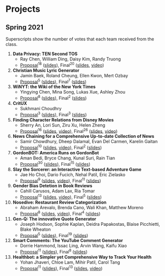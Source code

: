 # Projects

## Spring 2021

Superscripts show the number of votes that each team received from the class.

1. **Data Privacy: TEN Second TOS**
   * Ray Chen, William Ding, Daisy Kim, Randy Truong
   * [Proposal](https://drive.google.com/file/d/1oD-A0znC2hggyzYkcGn_17IcyJJki2jk/view?usp=sharing)<sup>18</sup> 
     ([slides](https://drive.google.com/file/d/1XgUO0t3C2LxreDqDwLWXuG82WdlogBvf/view?usp=sharin)), 
      Final<sup>20</sup>
      ([slides](https://drive.google.com/file/d/1dh7rTqY_FHrS5RI4HlBjM4-u5vMBf_eH/view?usp=sharing),
      [video](https://drive.google.com/file/d/1Ldu4I87p_YJtIp5clhSbthkiN52IIpK-/view?usp=sharing))
1. **Christian Music Lyric Generator**
   * Jamin Baek, Roland Cheung, Ellen Kwon, Mert Ozbay
   * [Proposal](https://drive.google.com/file/d/1S8TT73Dtg3-w_OkRJ8SpPwZcslZCRInk/view?usp=sharing)<sup>5</sup> 
     ([slides](https://drive.google.com/file/d/1lRs0OthPLcino_kcDfuvlAUzJtp4CWdO/view?usp=sharing)), 
     Final<sup>7</sup>
     ([slides](https://drive.google.com/file/d/1iAfqo3hC_DNnPW8QC3mQya3O9L_cqwmb/view?usp=sharing))
1. **WiNYT: the Wiki of the New York Times**
   * Yingying Chen, Mina Song, Lukas Xue, Ashley Zhou
   * [Proposal](https://drive.google.com/file/d/1oD-A0znC2hggyzYkcGn_17IcyJJki2jk/view?usp=sharing)<sup>8</sup> 
     ([slides](https://drive.google.com/file/d/1d3ev1N7msC3B1NUnakwjpAVkpLisKevs/view?usp=sharing)), 
     Final<sup>2</sup>
     ([slides](https://drive.google.com/file/d/1T2WDjgIx7Gfq4D777AGSpX9Br48yXMrV/view?usp=sharing))
1. **CritUX**
   * Sukhmani Choudhry
   * [Proposal](https://drive.google.com/file/d/1q6OZtDTu3rw1Ge5J5qYMfZUsU9BJGZOR/view?usp=sharing)<sup>3</sup> 
     ([slides](https://drive.google.com/file/d/1IOCopVEVYJ6KlJ1NuB6kvE50uYHtj8Ei/view?usp=sharing)), 
     Final<sup>3</sup>
     ([slides](https://drive.google.com/file/d/1nXTcjT6u-eJLlIaVeg1GSN96IumB-9oA/view?usp=sharing))    
1. **Finding Character Relations from Disney Movies**
   * Sherry An, Lori Sun, Ziru Xu, Helen Zheng
   * [Proposal](https://drive.google.com/file/d/19h3BjJPstXSdAFvElUx-ZJ493FlWPltx/view?usp=sharing)<sup>16</sup> 
     ([slides](https://drive.google.com/file/d/1hkL5R_nMzJxPmFoaso_6wUJjusrAiEa5/view?usp=sharing), 
     [video](https://drive.google.com/file/d/1bzwSkJRV9V015dWtfIEo5gnOI4zg-Kwv/view?usp=sharing)), 
     Final<sup>26</sup>
     ([slides](https://drive.google.com/file/d/1YV1jH9r2wUMDMbh-X3qJraGtEI9BEiuj/view?usp=sharing),
     [video](https://drive.google.com/file/d/1891lwakLOu7mL6gtqNr0OgbFCWGQ3VUU/view?usp=sharing))
1. **News Chaining for a Comprehensive Up-to-date Collection of News**
   * Samir Chowdhury, Dheep Dalamal, Evan Del Carmen, Karelin Gaitan
   * [Proposal](https://drive.google.com/file/d/123a-uDz0mDO6o4A81EUyaz0QiInNn6Pc/view?usp=sharing)<sup>10</sup> 
     ([slides](https://drive.google.com/file/d/1UxQikSbvtjCegVHEKEYzUQ_-swKXrmx5/view?usp=sharing), 
     [video](https://drive.google.com/file/d/1ndHXp_PF0hWfJtphqzIDDIGiizqDQatx/view?usp=sharing)), 
     Final<sup>2</sup>
     ([slides](https://drive.google.com/file/d/1R14a4jS_WjDGs3roMytIBnWN_pmKdrIZ/view?usp=sharing))
1. **GordonBOT: America Runs on GordonBot**
   * Aman Bedi, Bryce Chang, Kunal Suri, Rain Tian
   * [Proposal](https://drive.google.com/file/d/1U5tAm8usv5D5DMgTHB03i9kannEKteLs/view?usp=sharing)<sup>30</sup> 
     ([slides](https://drive.google.com/file/d/1HRKEMHENvK2J_GT5M5fgd9ZrtNXtnXW6/view?usp=sharing)), 
     Final<sup>15</sup>
     ([slides](https://drive.google.com/file/d/1amIUgO_3STKeb-OUgdV_STXkeLnZ6sV_/view?usp=sharing))
1. **Slay the Sorcerer: an Interactive Text-based Adventure Game**
   * Jae Ho Choi, Dario Fucich, Nehal Patil, Eric Zielasko
   * [Proposal](https://drive.google.com/file/d/1EmkgOyKsRVm8a-dEPLNPc4aDqLNlxZp-/view?usp=sharing)<sup>9</sup> 
     ([slides](https://drive.google.com/file/d/1cef6Q707K9RCvph06e4kBqxccqcVu6Ks/view?usp=sharing), 
     [video](https://drive.google.com/file/d/1B7en6YVsAzGDMhflXdh8wymSZ8WlUvWQ/view?usp=sharing)), 
     Final<sup>11</sup>
     ([slides](https://drive.google.com/file/d/1RjF785LH2dEVpUGX-FQYNxk8XbFxMI8H/view?usp=sharing))
1. **Gender Bias Detetion in Book Reviews**
   * Cahill Carusos, Adam Lax, Ria Tomar
   * [Proposal](https://drive.google.com/file/d/1q2wZtcAyLmr2Xc4gHM9rOg8BE6DiEa0t/view?usp=sharing)<sup>13</sup> 
     ([slides](https://drive.google.com/file/d/19IYEXIdAZEHfzsRVecJr6Zyz2CuOcxEC/view?usp=sharing), 
     [video](https://drive.google.com/file/d/1effMOZc77OhIGH8sHqMXv1VogKyuJkTT/view?usp=sharing)), 
     Final<sup>5</sup>
     ([slides](https://drive.google.com/file/d/1iTz1NbB79uIiacU_jAtEV2PtGeOS6odf/view?usp=sharing))
1. **Nosedive: Restaurant Review Categorization**
   * Abraham Arevalo, Brenda Cano, Wali Khan, Matthew Moreno
   * [Proposal](https://drive.google.com/file/d/1G0mX5WDyHBByDYqSBkaQQcJSYkDoLJix/view?usp=sharing)<sup>8</sup> 
     ([slides](https://drive.google.com/file/d/190sJk9RF9AJbRJ8FY7KhqfTSkQ9ThkmG/view?usp=sharing), 
     [video](https://drive.google.com/file/d/1Y7WukqCNVnfWNFsjp5RrjnoEy6Yn6Dgv/view?usp=sharing)), 
     Final<sup>4</sup>
     ([slides](https://drive.google.com/file/d/1NOw4ajvvEg8O7t3wb0AEEAIjjFT83fMq/view?usp=sharing))
1. **Gen-Q: The innovative Quote Generator**
   * Joseph Hodson, Sophie Kaplan, Deidra Papakostas, Blaise Picchietti, Blake Wheaton
   * [Proposal](https://drive.google.com/file/d/1gOtfA7Pv3Q8DZ19QmlbXBXkWN1LKOc82/view?usp=sharing)<sup>5</sup> 
     ([slides](https://drive.google.com/file/d/1RXyY_rgVVwzwHKsfsgYZWowwrEKkZS2t/view?usp=sharing)), 
     Final<sup>19</sup>
     ([slides](https://drive.google.com/file/d/1YJ1fpwyuOA9Mrr7Bz6C7nw_m56-BK0gT/view?usp=sharing))
1. **Smart Comments: The YouTube Comment Generator** 
   * Dorrie Hammond, Issac Ling, Arvin Wang, Kaifu Xiao
   * [Proposal](https://drive.google.com/file/d/1o7UdARuZPKJp2C0Y7rP0G3OZSPlUCrsp/view?usp=sharing)<sup>11</sup> 
   ([slides](https://drive.google.com/file/d/1cUqHsd7kJhyedPoroIWvQkF_Xh8RXFDC/view?usp=sharing)), 
   Final<sup>8</sup>
   ([slides](https://drive.google.com/file/d/1yiBB-1ZiaQhSkKjUFQU_QMdCIsJ0gc3e/view?usp=sharing))
1. **Healthbot: a Simpler yet Comprehensive Way to Track Your Health**
   * Yohan Jhaveri, Chloe Lam, Mihir Patil, Carol Tang
   * [Proposal](https://drive.google.com/file/d/1UizgBqzpXSDZbXOuboLiNzHmoRWl7ZZk/view?usp=sharing)<sup>11</sup> 
   ([slides](https://drive.google.com/file/d/11MilvTIRl13QZetkqsjEV1gdymk2fO1i/view?usp=sharing)), 
   Final<sup>13</sup>
   ([slides](https://drive.google.com/file/d/1REZW4zBVHZSRopNDw2vSHIdIPHW6Ahne/view?usp=sharing),
   [video](https://drive.google.com/file/d/1YU9nhPq0rRZptrEMdW1-tDXYwYL5SttB/view?usp=sharing))

<!-- ## Proposal Schedule

* 3/8: 1, 6, 8, 9
* 3/10: 2, 3, 5, 10, 13
* 3/15: 4, 7, 11, 12 -->

<!--
## Ideas

* Given one or more named entities, list the most relevant events in time order using the [NYTimes APIs](https://developer.nytimes.com/get-started).
* Given a situation in text, find the most relevant qutoes from the [Wise Quotes](https://canvas.emory.edu/courses/83264/files/5410197/download?download_frd=1).
* Given one or more events, find the most relevant stories from the [Aesop's Fables](https://canvas.emory.edu/courses/83264/files/5410213/download?download_frd=1).
-->